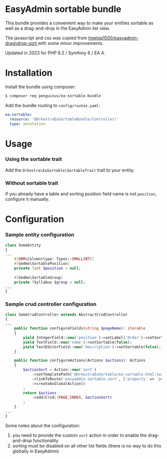 # EasyAdmin sortable bundle

This bundle provides a convenient way to make your entities sortable as well as a drag-and-drop in the
EasyAdmin list view.

The javascript and css was copied from [treetop1500/easyadmin-dragndrop-sort
](https://github.com/treetop1500/easyadmin-dragndrop-sort) with some minor improvements.


Updated in 2023 for PHP 8.2 / Symfony 6 / EA 4.

# Installation

Install the bundle using composer:

```bash
$ composer req penguinus/ea-sortable-bundle
```

Add the bundle routing to `config/routes.yaml`:

```yaml
ea-sortable:
  resource: '@OrkestraEaSortableBundle/Controller/'
  type: annotation
```

# Usage

### Using the sortable trait
Add the `Orkestra\EaSortable\SortableTrait` trait to your entity.

### Without sortable trait
If you already have a table and sorting position field name is not `position`, configure it manually. 

# Configuration
### Sample entity configuration

```php
class SomeEntity
{
...
    #[ORM\Column(type: Types::SMALLINT)]
    #[Gedmo\SortablePosition]
    private ?int $position = null;
    
    #[Gedmo\SortableGroup]
    private ?Syllabus $group = null;
...
}
```



### Sample crud controller configuration

```php
class SomeCrudController extends AbstractCrudController
{
...
    public function configureFields(string $pageName): iterable
    {
        yield IntegerField::new('position')->setLabel('Order')->setSortable(false);
        yield TextField::new('name')->setSortable(false);
        yield TextEditorField::new('description')->setSortable(false);
    }

    public function configureActions(Actions $actions): Actions
    {
        $actionSort = Action::new('sort')
            ->setTemplatePath('@OrkestraEaSortable/ea-sortable.html.twig')
            ->linkToRoute('easyadmin.sortable.sort', ['property' => 'position', 'fqcn' => SomeEntity::class])
            ->createAsGlobalAction()
        ;
        return $actions
            ->add(Crud::PAGE_INDEX, $actionSort)
        ;
    }
...
}
```

Some notes about the configuration:

1. you need to provide the custom `sort` action in order to enable the drag-and-drop functionality
2. sorting must be disabled on all other list fields (there is no way to do this globally in EasyAdmin)
